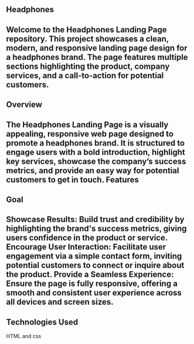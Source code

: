 Headphones 
---------------------------------------------------------------------------------------------------------------------------------------------
Welcome to the Headphones Landing Page repository. This project showcases a clean, modern, and responsive landing page design for a headphones brand. The page features multiple sections highlighting the product, company services, and a call-to-action for potential customers.
---------------------------------------------------------------------------------------------------------------------------------------------
Overview
---------------------------------------------------------------------------------------------------------------------------------------------
The Headphones Landing Page is a visually appealing, responsive web page designed to promote a headphones brand. It is structured to engage users with a bold introduction, highlight key services, showcase the company’s success metrics, and provide an easy way for potential customers to get in touch.
 Features
 --------------------------------------------------------------------------------------------------------------------------------------------
Goal
---------------------------------------------------------------------------------------------------------------------------------------------
Showcase Results: Build trust and credibility by highlighting the brand's success metrics, giving users confidence in the product or service.
Encourage User Interaction: Facilitate user engagement via a simple contact form, inviting potential customers to connect or inquire about the product.
Provide a Seamless Experience: Ensure the page is fully responsive, offering a smooth and consistent user experience across all devices and screen sizes.
---------------------------------------------------------------------------------------------------------------------------------------------
Technologies Used
------------------------------------------------------------------------------------------------------------------------------------------
HTML and css 
